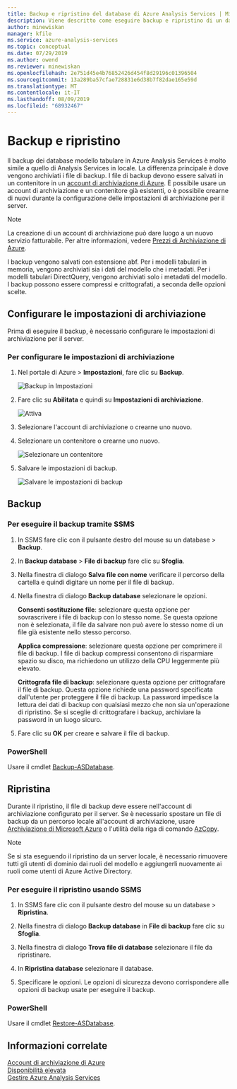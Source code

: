 ```yaml
---
title: Backup e ripristino del database di Azure Analysis Services | Microsoft Docs
description: Viene descritto come eseguire backup e ripristino di un database di Azure Analysis Services.
author: minewiskan
manager: kfile
ms.service: azure-analysis-services
ms.topic: conceptual
ms.date: 07/29/2019
ms.author: owend
ms.reviewer: minewiskan
ms.openlocfilehash: 2e751d45e4b76852426d454f8d29196c01396504
ms.sourcegitcommit: 13a289ba57cfae728831e6d38b7f82dae165e59d
ms.translationtype: MT
ms.contentlocale: it-IT
ms.lasthandoff: 08/09/2019
ms.locfileid: "68932467"
---
```

# <a name="backup-and-restore"></a>Backup e ripristino

Il backup dei database modello tabulare in Azure Analysis Services è molto simile a quello di Analysis Services in locale. La differenza principale è dove vengono archiviati i file di backup. I file di backup devono essere salvati in un contenitore in un [account di archiviazione di Azure](../storage/common/storage-create-storage-account.md). È possibile usare un account di archiviazione e un contenitore già esistenti, o è possibile crearne di nuovi durante la configurazione delle impostazioni di archiviazione per il server.

> [!NOTE]
> La creazione di un account di archiviazione può dare luogo a un nuovo servizio fatturabile. Per altre informazioni, vedere [Prezzi di Archiviazione di Azure](https://azure.microsoft.com/pricing/details/storage/blobs/).
> 
> 

I backup vengono salvati con estensione abf. Per i modelli tabulari in memoria, vengono archiviati sia i dati del modello che i metadati. Per i modelli tabulari DirectQuery, vengono archiviati solo i metadati del modello. I backup possono essere compressi e crittografati, a seconda delle opzioni scelte.


## <a name="configure-storage-settings"></a>Configurare le impostazioni di archiviazione
Prima di eseguire il backup, è necessario configurare le impostazioni di archiviazione per il server.


### <a name="to-configure-storage-settings"></a>Per configurare le impostazioni di archiviazione
1.  Nel portale di Azure > **Impostazioni**, fare clic su **Backup**.

    ![Backup in Impostazioni](./media/analysis-services-backup/aas-backup-backups.png)

2.  Fare clic su **Abilitata** e quindi su **Impostazioni di archiviazione**.

    ![Attiva](./media/analysis-services-backup/aas-backup-enable.png)

3. Selezionare l'account di archiviazione o crearne uno nuovo.

4. Selezionare un contenitore o crearne uno nuovo.

    ![Selezionare un contenitore](./media/analysis-services-backup/aas-backup-container.png)

5. Salvare le impostazioni di backup.

    ![Salvare le impostazioni di backup](./media/analysis-services-backup/aas-backup-save.png)

## <a name="backup"></a>Backup

### <a name="to-backup-by-using-ssms"></a>Per eseguire il backup tramite SSMS

1. In SSMS fare clic con il pulsante destro del mouse su un database > **Backup**.

2. In **Backup database** > **File di backup** fare clic su **Sfoglia**.

3. Nella finestra di dialogo **Salva file con nome** verificare il percorso della cartella e quindi digitare un nome per il file di backup. 

4. Nella finestra di dialogo **Backup database** selezionare le opzioni.

    **Consenti sostituzione file**: selezionare questa opzione per sovrascrivere i file di backup con lo stesso nome. Se questa opzione non è selezionata, il file da salvare non può avere lo stesso nome di un file già esistente nello stesso percorso.

    **Applica compressione**: selezionare questa opzione per comprimere il file di backup. I file di backup compressi consentono di risparmiare spazio su disco, ma richiedono un utilizzo della CPU leggermente più elevato. 

    **Crittografa file di backup**: selezionare questa opzione per crittografare il file di backup. Questa opzione richiede una password specificata dall'utente per proteggere il file di backup. La password impedisce la lettura dei dati di backup con qualsiasi mezzo che non sia un'operazione di ripristino. Se si sceglie di crittografare i backup, archiviare la password in un luogo sicuro.

5. Fare clic su **OK** per creare e salvare il file di backup.


### <a name="powershell"></a>PowerShell
Usare il cmdlet [Backup-ASDatabase](https://docs.microsoft.com/powershell/module/sqlserver/backup-asdatabase).

## <a name="restore"></a>Ripristina
Durante il ripristino, il file di backup deve essere nell'account di archiviazione configurato per il server. Se è necessario spostare un file di backup da un percorso locale all'account di archiviazione, usare [Archiviazione di Microsoft Azure](https://docs.microsoft.com/azure/vs-azure-tools-storage-manage-with-storage-explorer) o l'utilità della riga di comando [AzCopy](../storage/common/storage-use-azcopy.md). 



> [!NOTE]
> Se si sta eseguendo il ripristino da un server locale, è necessario rimuovere tutti gli utenti di dominio dai ruoli del modello e aggiungerli nuovamente ai ruoli come utenti di Azure Active Directory.
> 
> 

### <a name="to-restore-by-using-ssms"></a>Per eseguire il ripristino usando SSMS

1. In SSMS fare clic con il pulsante destro del mouse su un database > **Ripristina**.

2. Nella finestra di dialogo **Backup database** in **File di backup** fare clic su **Sfoglia**.

3. Nella finestra di dialogo **Trova file di database** selezionare il file da ripristinare.

4. In **Ripristina database** selezionare il database.

5. Specificare le opzioni. Le opzioni di sicurezza devono corrispondere alle opzioni di backup usate per eseguire il backup.


### <a name="powershell"></a>PowerShell

Usare il cmdlet [Restore-ASDatabase](https://docs.microsoft.com/powershell/module/sqlserver/restore-asdatabase).


## <a name="related-information"></a>Informazioni correlate

[Account di archiviazione di Azure](../storage/common/storage-create-storage-account.md)  
[Disponibilità elevata](analysis-services-bcdr.md)     
[Gestire Azure Analysis Services](analysis-services-manage.md)

